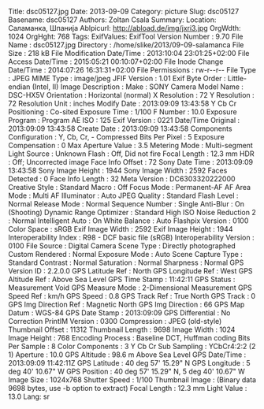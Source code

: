 Title: dsc05127.jpg
Date: 2013-09-09
Category: picture
Slug: dsc05127
Basename: dsc05127
Authors: Zoltan Csala
Summary:
Location: Саламанка, Шпанија
Ablpicurl: http://abload.de/img/jxri3.jpg
OrgWdth: 1024
OrgHght: 768
Tags:
ExifValues: ExifTool Version Number : 9.70
            File Name : dsc05127.jpg
            Directory : /home/slike/2013/09-09-salamanca
            File Size : 218 kB
            File Modification Date/Time : 2013:10:04 23:01:25+02:00
            File Access Date/Time : 2015:05:21 00:10:07+02:00
            File Inode Change Date/Time : 2014:07:26 16:31:31+02:00
            File Permissions : rw-r--r--
            File Type : JPEG
            MIME Type : image/jpeg
            JFIF Version : 1.01
            Exif Byte Order : Little-endian (Intel, II)
            Image Description :
            Make : SONY
            Camera Model Name : DSC-HX5V
            Orientation : Horizontal (normal)
            X Resolution : 72
            Y Resolution : 72
            Resolution Unit : inches
            Modify Date : 2013:09:09 13:43:58
            Y Cb Cr Positioning : Co-sited
            Exposure Time : 1/100
            F Number : 10.0
            Exposure Program : Program AE
            ISO : 125
            Exif Version : 0221
            Date/Time Original : 2013:09:09 13:43:58
            Create Date : 2013:09:09 13:43:58
            Components Configuration : Y, Cb, Cr, -
            Compressed Bits Per Pixel : 5
            Exposure Compensation : 0
            Max Aperture Value : 3.5
            Metering Mode : Multi-segment
            Light Source : Unknown
            Flash : Off, Did not fire
            Focal Length : 12.3 mm
            HDR : Off; Uncorrected image
            Face Info Offset : 72
            Sony Date Time : 2013:09:09 13:43:58
            Sony Image Height : 1944
            Sony Image Width : 2592
            Faces Detected : 0
            Face Info Length : 32
            Meta Version : DC6303320222000
            Creative Style : Standard
            Macro : Off
            Focus Mode : Permanent-AF
            AF Area Mode : Multi
            AF Illuminator : Auto
            JPEG Quality : Standard
            Flash Level : Normal
            Release Mode : Normal
            Sequence Number : Single
            Anti-Blur : On (Shooting)
            Dynamic Range Optimizer : Standard
            High ISO Noise Reduction 2 : Normal
            Intelligent Auto : On
            White Balance : Auto
            Flashpix Version : 0100
            Color Space : sRGB
            Exif Image Width : 2592
            Exif Image Height : 1944
            Interoperability Index : R98 - DCF basic file (sRGB)
            Interoperability Version : 0100
            File Source : Digital Camera
            Scene Type : Directly photographed
            Custom Rendered : Normal
            Exposure Mode : Auto
            Scene Capture Type : Standard
            Contrast : Normal
            Saturation : Normal
            Sharpness : Normal
            GPS Version ID : 2.2.0.0
            GPS Latitude Ref : North
            GPS Longitude Ref : West
            GPS Altitude Ref : Above Sea Level
            GPS Time Stamp : 11:42:11
            GPS Status : Measurement Void
            GPS Measure Mode : 2-Dimensional Measurement
            GPS Speed Ref : km/h
            GPS Speed : 0.8
            GPS Track Ref : True North
            GPS Track : 0
            GPS Img Direction Ref : Magnetic North
            GPS Img Direction : 66
            GPS Map Datum : WGS-84
            GPS Date Stamp : 2013:09:09
            GPS Differential : No Correction
            PrintIM Version : 0300
            Compression : JPEG (old-style)
            Thumbnail Offset : 11312
            Thumbnail Length : 9698
            Image Width : 1024
            Image Height : 768
            Encoding Process : Baseline DCT, Huffman coding
            Bits Per Sample : 8
            Color Components : 3
            Y Cb Cr Sub Sampling : YCbCr4:2:2 (2 1)
            Aperture : 10.0
            GPS Altitude : 98.6 m Above Sea Level
            GPS Date/Time : 2013:09:09 11:42:11Z
            GPS Latitude : 40 deg 57' 15.29" N
            GPS Longitude : 5 deg 40' 10.67" W
            GPS Position : 40 deg 57' 15.29" N, 5 deg 40' 10.67" W
            Image Size : 1024x768
            Shutter Speed : 1/100
            Thumbnail Image : (Binary data 9698 bytes, use -b option to extract)
            Focal Length : 12.3 mm
            Light Value : 13.0
Lang: sr

